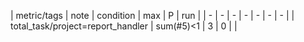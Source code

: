 | metric/tags | note | condition | max | P | run | 
| - | - | - | - | - | - | - |
| total_task/project=report_handler  | sum(#5)<1 | 3 | 0 |  |

